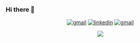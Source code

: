 ### Hi there 👋

<div align="center">
  <a href="https://adrianliz.github.io"><img src="https://img.shields.io/website-up-down-green-red/https/lbesson.bitbucket.io.svg?style=for-the-badge" alt="gmail"></a>
  <a href="https://www.linkedin.com/in/adrian-lizaga"><img src="https://img.shields.io/badge/LinkedIn-0077B5?style=for-the-badge&logo=linkedin&logoColor=white" alt="linkedin"></a>
  <a href="mailto:lizagaadrian@gmail.com"><img src="https://img.shields.io/badge/Gmail-D14836?style=for-the-badge&logo=gmail&logoColor=white" alt="gmail"></a>
  
  ![](https://komarev.com/ghpvc/?username=adrianliz&style=plastic)
</div>

